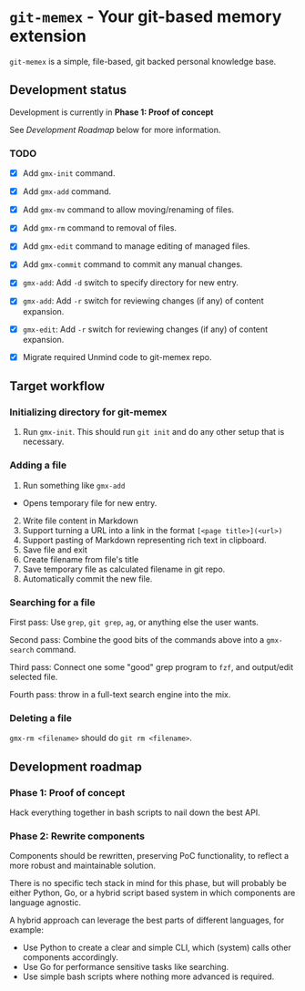 # `git-memex` - Your git-based memory extension

`git-memex` is a simple, file-based, git backed personal knowledge base.


## Development status

Development is currently in **Phase 1: Proof of concept**

See _Development Roadmap_ below for more information.

### TODO
* [X] Add `gmx-init` command.
* [X] Add `gmx-add` command.
* [X] Add `gmx-mv` command to allow moving/renaming of files.
* [X] Add `gmx-rm` command to removal of files.
* [X] Add `gmx-edit` command to manage editing of managed files.
* [X] Add `gmx-commit` command to commit any manual changes.
* [X] `gmx-add`: Add `-d` switch to specify directory for new entry.
* [X] `gmx-add`: Add `-r` switch for reviewing changes (if any) of content expansion.
* [X] `gmx-edit`: Add `-r` switch for reviewing changes (if any) of content expansion.
* [X] Migrate required Unmind code to git-memex repo.


## Target workflow

### Initializing directory for git-memex
1. Run `gmx-init`. This should run `git init` and do any other setup that is
   necessary.

### Adding a file

1. Run something like `gmx-add`
  * Opens temporary file for new entry.
2. Write file content in Markdown
  1. Support turning a URL into a link in the format `[<page title>](<url>)`
  2. Support pasting of Markdown representing rich text in clipboard.
3. Save file and exit
4. Create filename from file's title
5. Save temporary file as calculated filename in git repo.
6. Automatically commit the new file.

### Searching for a file

First pass: Use `grep`, `git grep`, `ag`, or anything else the user wants.

Second pass: Combine the good bits of the commands above into a `gmx-search`
command.

Third pass: Connect one some "good" grep program to `fzf`, and output/edit
selected file.

Fourth pass: throw in a full-text search engine into the mix.

### Deleting a file

`gmx-rm <filename>` should do `git rm <filename>`.


## Development roadmap

### Phase 1: Proof of concept

Hack everything together in bash scripts to nail down the best API.


### Phase 2: Rewrite components

Components should be rewritten, preserving PoC functionality, to reflect a more
robust and maintainable solution.

There is no specific tech stack in mind for this phase, but will probably be
either Python, Go, or a hybrid script based system in which components are
language agnostic.

A hybrid approach can leverage the best parts of different languages, for example:

* Use Python to create a clear and simple CLI, which (system) calls other
  components accordingly.
* Use Go for performance sensitive tasks like searching.
* Use simple bash scripts where nothing more advanced is required.

